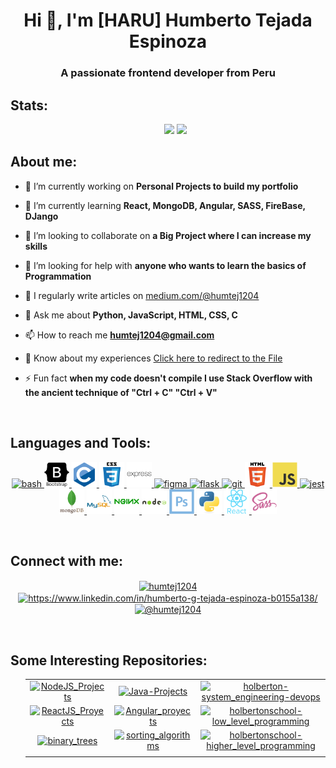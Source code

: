 <p align="center"><h1 align="center">Hi 👋, I'm [HARU] Humberto Tejada Espinoza</h1>
<p align="center"><h3 align="center">A passionate frontend developer from Peru</h3>


<h2>Stats:</h2>
<ul align='center'>
  <img src='https://github-readme-stats.vercel.app/api/top-langs/?username=humtej1204&layout=compact&theme=github_dark&langs_count=15'>
  <img src='https://github-readme-stats.vercel.app/api?username=humtej1204&show_icons=true&theme=github_dark'>
</ul>

<h2>About me:</h2>

- 🔭 I’m currently working on **Personal Projects to build my portfolio**

- 🌱 I’m currently learning **React, MongoDB, Angular, SASS, FireBase, DJango**

- 👯 I’m looking to collaborate on **a Big Project where I can increase my skills**

- 🤝 I’m looking for help with **anyone who wants to learn the basics of Programmation**

- 📝 I regularly write articles on [medium.com/@humtej1204](https://medium.com/@humtej1204)

- 💬 Ask me about **Python, JavaScript, HTML, CSS, C**

- 📫 How to reach me **humtej1204@gmail.com**

- 📄 Know about my experiences [Click here to redirect to the File](https://drive.google.com/file/d/1PsMd6VEOQ_Ul3EK_9tsDz2zBIhqzmFv-/view?usp=sharing)

- ⚡ Fun fact **when my code doesn't compile I use Stack Overflow with the ancient technique of "Ctrl + C" "Ctrl + V"**

<br />

<h2 align="left">Languages and Tools:</h2>
<p align="center">
  <a href="https://www.gnu.org/software/bash/" target="_blank" rel="noreferrer">
    <img src="https://www.vectorlogo.zone/logos/gnu_bash/gnu_bash-icon.svg" alt="bash" width="40" height="40"/>
  </a>
  <a href="https://getbootstrap.com" target="_blank" rel="noreferrer">
    <img src="https://raw.githubusercontent.com/devicons/devicon/master/icons/bootstrap/bootstrap-plain-wordmark.svg" alt="bootstrap" width="40" height="40"/>
  </a>
  <a href="https://www.cprogramming.com/" target="_blank" rel="noreferrer">
    <img src="https://raw.githubusercontent.com/devicons/devicon/master/icons/c/c-original.svg" alt="c" width="40" height="40"/>
  </a>
  <a href="https://www.w3schools.com/css/" target="_blank" rel="noreferrer">
    <img src="https://raw.githubusercontent.com/devicons/devicon/master/icons/css3/css3-original-wordmark.svg" alt="css3" width="40" height="40"/>
  </a>
  <a href="https://expressjs.com" target="_blank" rel="noreferrer">
    <img src="https://raw.githubusercontent.com/devicons/devicon/master/icons/express/express-original-wordmark.svg" alt="express" width="40" height="40"/>
  </a>
  <a href="https://www.figma.com/" target="_blank" rel="noreferrer">
    <img src="https://www.vectorlogo.zone/logos/figma/figma-icon.svg" alt="figma" width="40" height="40"/>
  </a>
  <a href="https://flask.palletsprojects.com/" target="_blank" rel="noreferrer">
    <img src="https://www.vectorlogo.zone/logos/pocoo_flask/pocoo_flask-icon.svg" alt="flask" width="40" height="40"/>
  </a>
  <a href="https://git-scm.com/" target="_blank" rel="noreferrer">
    <img src="https://www.vectorlogo.zone/logos/git-scm/git-scm-icon.svg" alt="git" width="40" height="40"/>
  </a>
  <a href="https://www.w3.org/html/" target="_blank" rel="noreferrer">
    <img src="https://raw.githubusercontent.com/devicons/devicon/master/icons/html5/html5-original-wordmark.svg" alt="html5" width="40" height="40"/>
  </a>
  <a href="https://developer.mozilla.org/en-US/docs/Web/JavaScript" target="_blank" rel="noreferrer">
    <img src="https://raw.githubusercontent.com/devicons/devicon/master/icons/javascript/javascript-original.svg" alt="javascript" width="40" height="40"/>
  </a>
  <a href="https://jestjs.io" target="_blank" rel="noreferrer">
    <img src="https://www.vectorlogo.zone/logos/jestjsio/jestjsio-icon.svg" alt="jest" width="40" height="40"/>
  </a>
  <a href="https://www.mongodb.com/" target="_blank" rel="noreferrer">
    <img src="https://raw.githubusercontent.com/devicons/devicon/master/icons/mongodb/mongodb-original-wordmark.svg" alt="mongodb" width="40" height="40"/>
  </a>
  <a href="https://www.mysql.com/" target="_blank" rel="noreferrer">
    <img src="https://raw.githubusercontent.com/devicons/devicon/master/icons/mysql/mysql-original-wordmark.svg" alt="mysql" width="40" height="40"/>
  </a>
  <a href="https://www.nginx.com" target="_blank" rel="noreferrer">
    <img src="https://raw.githubusercontent.com/devicons/devicon/master/icons/nginx/nginx-original.svg" alt="nginx" width="40" height="40"/>
  </a>
  <a href="https://nodejs.org" target="_blank" rel="noreferrer">
    <img src="https://raw.githubusercontent.com/devicons/devicon/master/icons/nodejs/nodejs-original-wordmark.svg" alt="nodejs" width="40" height="40"/>
  </a>
  <a href="https://www.photoshop.com/en" target="_blank" rel="noreferrer">
    <img src="https://raw.githubusercontent.com/devicons/devicon/master/icons/photoshop/photoshop-line.svg" alt="photoshop" width="40" height="40"/>
  </a>
  <a href="https://www.python.org" target="_blank" rel="noreferrer">
    <img src="https://raw.githubusercontent.com/devicons/devicon/master/icons/python/python-original.svg" alt="python" width="40" height="40"/>
  </a>
  <a href="https://reactjs.org/" target="_blank" rel="noreferrer">
    <img src="https://raw.githubusercontent.com/devicons/devicon/master/icons/react/react-original-wordmark.svg" alt="react" width="40" height="40"/>
  </a>
  <a href="https://sass-lang.com" target="_blank" rel="noreferrer">
    <img src="https://raw.githubusercontent.com/devicons/devicon/master/icons/sass/sass-original.svg" alt="sass" width="40" height="40"/>
  </a>
</p>

<br />

<h2 align="left">Connect with me:</h2>
<p align="center">
  <a href="https://twitter.com/humtej1204" target="blank">
    <img align="center" src="https://raw.githubusercontent.com/rahuldkjain/github-profile-readme-generator/master/src/images/icons/Social/twitter.svg" alt="humtej1204" height="30" width="40" />
  </a>
  <a href="https://linkedin.com/in/https://www.linkedin.com/in/humberto-g-tejada-espinoza-b0155a138/" target="blank">
    <img align="center" src="https://raw.githubusercontent.com/rahuldkjain/github-profile-readme-generator/master/src/images/icons/Social/linked-in-alt.svg" alt="https://www.linkedin.com/in/humberto-g-tejada-espinoza-b0155a138/" height="30" width="40" />
  </a>
  <a href="https://medium.com/@humtej1204" target="blank">
    <img align="center" src="https://raw.githubusercontent.com/rahuldkjain/github-profile-readme-generator/master/src/images/icons/Social/medium.svg" alt="@humtej1204" height="30" width="40" />
  </a>
</p>

<br />

<h2 align="left">Some Interesting Repositories:</h2>
<ul align='center'>
  
  |  |  |  |
  | :---: | :---: | :---: |
  | [![NodeJS_Projects](https://github-readme-stats.vercel.app/api/pin/?username=humtej1204&repo=NodeJS_Practice&theme=github_dark)](https://github.com/humtej1204/NodeJS_Practice) | [![Java-Projects](https://github-readme-stats.vercel.app/api/pin/?username=humtej1204&repo=Java-Practice&theme=github_dark)](https://github.com/humtej1204/Java-Practice) | [![holberton-system_engineering-devops](https://github-readme-stats.vercel.app/api/pin/?username=humtej1204&repo=holberton-system_engineering-devops&theme=github_dark)](https://github.com/humtej1204/holberton-system_engineering-devops) |
  | [![ReactJS_Proyects](https://github-readme-stats.vercel.app/api/pin/?username=humtej1204&repo=reactjs_proyects&theme=github_dark)](https://github.com/humtej1204/reactjs_proyects) | [![Angular_proyects](https://github-readme-stats.vercel.app/api/pin/?username=humtej1204&repo=Angular_proyects&theme=github_dark)](https://github.com/humtej1204/Angular_proyects) | [![holbertonschool-low_level_programming](https://github-readme-stats.vercel.app/api/pin/?username=humtej1204&repo=holbertonschool-low_level_programming&theme=github_dark)](https://github.com/humtej1204/holbertonschool-low_level_programming) |
  | [![binary_trees](https://github-readme-stats.vercel.app/api/pin/?username=humtej1204&repo=binary_trees&theme=github_dark)](https://github.com/humtej1204/binary_trees) | [![sorting_algorithms](https://github-readme-stats.vercel.app/api/pin/?username=humtej1204&repo=sorting_algorithms&theme=github_dark)](https://github.com/humtej1204/sorting_algorithms) | [![holbertonschool-higher_level_programming](https://github-readme-stats.vercel.app/api/pin/?username=humtej1204&repo=holbertonschool-higher_level_programming&theme=github_dark)](https://github.com/humtej1204/holbertonschool-higher_level_programming) |
  |  |  |  |
  
</ul>
